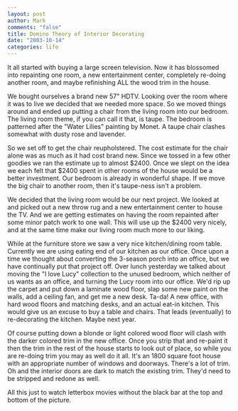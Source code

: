 ```yaml
--- 
layout: post
author: Mark
comments: "false"
title: Domino Theory of Interior Decorating
date: "2003-10-14"
categories: life
---
```

It all started with buying a large screen television. Now it has blossomed into repainting one room, a new entertainment center, completely re-doing another room, and maybe refinishing ALL the wood trim in the house.

We bought ourselves a brand new 57" HDTV. Looking over the room where it was to live we decided that we needed more space. So we moved things around and ended up putting a chair from the living room into our bedroom. The living room theme, if you can call it that, is taupe. The bedroom is patterned after the "Water Lilies" painting by Monet. A taupe chair clashes somewhat with dusty rose and lavender.

So we set off to get the chair reupholstered. The cost estimate for the chair alone was as much as it had cost brand new. Since we tossed in a few other goodies we ran the estimate up to almost $2400. Once we slept on the idea we each felt that $2400 spent in other rooms of the house would be a better investment. Our bedroom is already in wonderful shape. If we move the big chair to another room, then it's taupe-ness isn't a problem.

We decided that the living room would be our next project. We looked at and picked out a new throw rug and a new entertainment center to house the TV. And we are getting estimates on having the room repainted after some minor patch work to one wall. This will use up the $2400 very nicely, and at the same time make our living room much more to our liking.

While at the furniture store we saw a very nice kitchen/dining room table. Currently we are using eating end of our kitchen as our office. Once upon a time we thought about converting the 3-season porch into an office, but we have continually put that project off. Over lunch yesterday we talked about moving the "I love Lucy" collection to the unused bedroom, which neither of us wants as an office, and turning the Lucy room into our office. We'd rip up the carpet and put down a laminate wood floor, slap some new paint on the walls, add a ceiling fan, and get me a new desk. Ta-da! A new office, with hard wood floors and matching desks, and an actual eat-in kitchen. This would give us an excuse to buy a table and chairs. That leads (eventually) to re-decorating the kitchen. Maybe next year.

Of course putting down a blonde or light colored wood floor will clash with the darker colored trim in the new office. Once you strip that and re-paint it then the trim in the rest of the house starts to look out of place, so while you are re-doing trim you may as well do it all. It's an 1800 square foot house with an appropriate number of windows and doorways. There's a lot of trim. Oh and the interior doors are dark to match the existing trim. They'd need to be stripped and redone as well.

All this just to watch letterbox movies without the black bar at the top and bottom of the picture.
